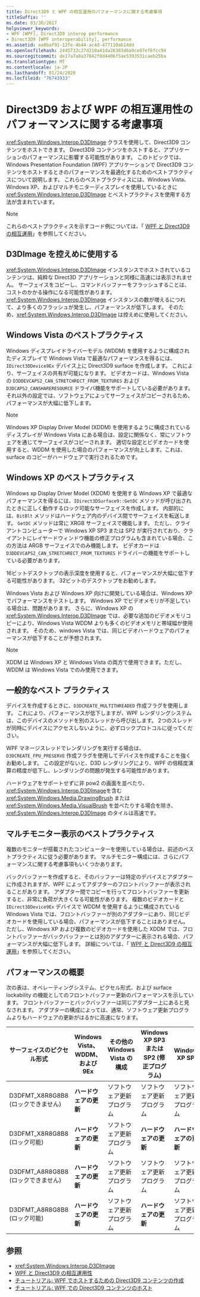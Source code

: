 ```yaml
---
title: Direct3D9 と WPF の相互運用のパフォーマンスに関する考慮事項
titleSuffix: ''
ms.date: 03/30/2017
helpviewer_keywords:
- WPF [WPF], Direct3D9 interop performance
- Direct3D9 [WPF interoperability], performance
ms.assetid: ea8baf91-12fe-4b44-ac4d-477110ab14dd
ms.openlocfilehash: 2445732c27d210a41da26303d6a9ce07ef6fcc94
ms.sourcegitcommit: de17a7a0a37042f0d4406f5ae5393531caeb25ba
ms.translationtype: MT
ms.contentlocale: ja-JP
ms.lasthandoff: 01/24/2020
ms.locfileid: "76743933"
---
```

# <a name="performance-considerations-for-direct3d9-and-wpf-interoperability"></a>Direct3D9 および WPF の相互運用性のパフォーマンスに関する考慮事項
<xref:System.Windows.Interop.D3DImage> クラスを使用して、Direct3D9 コンテンツをホストできます。 Direct3D9 コンテンツをホストすると、アプリケーションのパフォーマンスに影響する可能性があります。 このトピックでは、Windows Presentation Foundation (WPF) アプリケーションで Direct3D9 コンテンツをホストするときのパフォーマンスを最適化するためのベストプラクティスについて説明します。 これらのベストプラクティスには、Windows Vista、Windows XP、およびマルチモニターディスプレイを使用しているときに <xref:System.Windows.Interop.D3DImage> とベストプラクティスを使用する方法が含まれています。  
  
> [!NOTE]
> これらのベストプラクティスを示すコード例については、「 [WPF と Direct3D9 の相互運用](wpf-and-direct3d9-interoperation.md)」を参照してください。  
  
## <a name="use-d3dimage-sparingly"></a>D3DImage を控えめに使用する  
 <xref:System.Windows.Interop.D3DImage> インスタンスでホストされているコンテンツは、純粋な Direct3D アプリケーションと同様に高速には表示されません。 サーフェイスをコピーし、コマンドバッファーをフラッシュすることは、コストのかかる操作になる可能性があります。 <xref:System.Windows.Interop.D3DImage> インスタンスの数が増えるにつれて、より多くのフラッシュが発生し、パフォーマンスが低下します。 そのため、<xref:System.Windows.Interop.D3DImage> は控えめに使用してください。  
  
## <a name="best-practices-on-windows-vista"></a>Windows Vista のベストプラクティス  
 Windows ディスプレイドライバーモデル (WDDM) を使用するように構成されたディスプレイで Windows Vista で最適なパフォーマンスを得るには、`IDirect3DDevice9Ex` デバイス上に Direct3D9 surface を作成します。 これにより、サーフェイスの共有が可能になります。 ビデオカードは、Windows Vista の `D3DDEVCAPS2_CAN_STRETCHRECT_FROM_TEXTURES` および `D3DCAPS2_CANSHARERESOURCE` ドライバ機能をサポートしている必要があります。 それ以外の設定では、ソフトウェアによってサーフェイスがコピーされるため、パフォーマンスが大幅に低下します。  
  
> [!NOTE]
> Windows XP Display Driver Model (XDDM) を使用するように構成されているディスプレイが Windows Vista にある場合は、設定に関係なく、常にソフトウェアを通じてサーフェイスがコピーされます。 適切な設定とビデオカードを使用すると、WDDM を使用した場合のパフォーマンスが向上します。これは、surface のコピーがハードウェアで実行されるためです。  
  
## <a name="best-practices-on-windows-xp"></a>Windows XP のベストプラクティス  
 Windows xp Display Driver Model (XDDM) を使用する Windows XP で最適なパフォーマンスを得るには、`IDirect3DSurface9::GetDC` メソッドが呼び出されたときに正しく動作するロック可能なサーフェイスを作成します。 内部的には、`BitBlt` メソッドはハードウェア内のデバイス間でサーフェイスを転送します。 `GetDC` メソッドは常に XRGB サーフェイスで機能します。 ただし、クライアントコンピューターで Windows XP SP3 または SP2 が実行されており、クライアントにレイヤードウィンドウ機能の修正プログラムも含まれている場合、この方法は ARGB サーフェイスでのみ機能します。 ビデオカードは `D3DDEVCAPS2_CAN_STRETCHRECT_FROM_TEXTURES` ドライバーの機能をサポートしている必要があります。  
  
 16ビットデスクトップの表示深度を使用すると、パフォーマンスが大幅に低下する可能性があります。 32ビットのデスクトップをお勧めします。  
  
 Windows Vista および Windows XP 向けに開発している場合は、Windows XP でパフォーマンスをテストします。 Windows XP でビデオメモリが不足している場合は、問題があります。 さらに、Windows XP の <xref:System.Windows.Interop.D3DImage> では、必要な追加のビデオメモリコピーにより、Windows Vista WDDM よりも多くのビデオメモリと帯域幅が使用されます。 そのため、windows Vista では、同じビデオハードウェアのパフォーマンスが低下することが予想されます。  
  
> [!NOTE]
> XDDM は Windows XP と Windows Vista の両方で使用できます。ただし、WDDM は Windows Vista でのみ使用できます。  
  
## <a name="general-best-practices"></a>一般的なベスト プラクティス  
 デバイスを作成するときに、`D3DCREATE_MULTITHREADED` 作成フラグを使用します。 これにより、パフォーマンスが低下しますが、WPF レンダリングシステムは、このデバイスのメソッドを別のスレッドから呼び出します。 2つのスレッドが同時にデバイスにアクセスしないように、必ずロックプロトコルに従ってください。  
  
 WPF マネージスレッドでレンダリングを実行する場合は、`D3DCREATE_FPU_PRESERVE` 作成フラグを使用してデバイスを作成することを強くお勧めします。 この設定がないと、D3D レンダリングにより、WPF の倍精度演算の精度が低下し、レンダリングの問題が発生する可能性があります。  
  
 ハードウェアをサポートせずに非 pow2 の画面を並べたり、<xref:System.Windows.Interop.D3DImage>を含む <xref:System.Windows.Media.DrawingBrush> または <xref:System.Windows.Media.VisualBrush> を並べたりする場合を除き、<xref:System.Windows.Interop.D3DImage> のタイルは高速です。  
  
## <a name="best-practices-for-multi-monitor-displays"></a>マルチモニター表示のベストプラクティス  
 複数のモニターが搭載されたコンピューターを使用している場合は、前述のベストプラクティスに従う必要があります。 マルチモニター構成には、さらにパフォーマンスに関する考慮事項もいくつかあります。  
  
 バックバッファーを作成すると、そのバッファーは特定のデバイスとアダプターに作成されますが、WPF によってアダプターのフロントバッファーが表示されることがあります。 アダプター間でコピーを行ってフロントバッファーを更新すると、非常に負荷が大きくなる可能性があります。 複数のビデオカードと `IDirect3DDevice9Ex` デバイスで WDDM を使用するように構成されている Windows Vista では、フロントバッファーが別のアダプターにあり、同じビデオカードを使用している場合、パフォーマンスが低下することはありません。 ただし、Windows XP および複数のビデオカードを使用した XDDM では、フロントバッファーがバックバッファーとは別のアダプターに表示される場合、パフォーマンスが大幅に低下します。 詳細については、「 [WPF と Direct3D9 の相互運用](wpf-and-direct3d9-interoperation.md)」を参照してください。  
  
## <a name="performance-summary"></a>パフォーマンスの概要  
 次の表は、オペレーティングシステム、ピクセル形式、および surface lockability の機能としてのフロントバッファー更新のパフォーマンスを示しています。 フロントバッファーとバックバッファーは同じアダプター上にあると見なされます。 アダプターの構成によっては、通常、ソフトウェア更新プログラムよりもハードウェアの更新がはるかに高速になります。  
  
|サーフェイスのピクセル形式|Windows Vista、WDDM、および9Ex|その他の Windows Vista の構成|Windows XP SP3 または SP2 (修正プログラム)|Windows XP SP2|  
|--------------------------|---------------------------------|----------------------------------------|--------------------------------------|--------------------|  
|D3DFMT_X8R8G8B8 (ロックできません)|**ハードウェアの更新**|ソフトウェア更新プログラム|ソフトウェア更新プログラム|ソフトウェア更新プログラム|  
|D3DFMT_X8R8G8B8 (ロック可能)|**ハードウェアの更新**|ソフトウェア更新プログラム|**ハードウェアの更新**|**ハードウェアの更新**|  
|D3DFMT_A8R8G8B8 (ロックできません)|**ハードウェアの更新**|ソフトウェア更新プログラム|ソフトウェア更新プログラム|ソフトウェア更新プログラム|  
|D3DFMT_A8R8G8B8 (ロック可能)|**ハードウェアの更新**|ソフトウェア更新プログラム|**ハードウェアの更新**|ソフトウェア更新プログラム|  
  
## <a name="see-also"></a>参照

- <xref:System.Windows.Interop.D3DImage>
- [WPF と Direct3D9 の相互運用性](wpf-and-direct3d9-interoperation.md)
- [チュートリアル: WPF でホストするための Direct3D9 コンテンツの作成](walkthrough-creating-direct3d9-content-for-hosting-in-wpf.md)
- [チュートリアル: WPF での Direct3D9 コンテンツのホスト](walkthrough-hosting-direct3d9-content-in-wpf.md)
